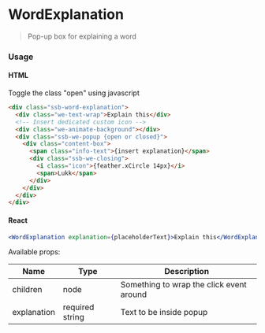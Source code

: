 WordExplanation
========

> Pop-up box for explaining a word

### Usage

#### HTML
Toggle the class "open" using javascript
```html
<div class="ssb-word-explanation">
  <div class="we-text-wrap">Explain this</div>
  <!-- Insert dedicated custom icon -->
  <div class="we-animate-background"></div>
  <div class="ssb-we-popup {open or closed}">
    <div class="content-box">
      <span class="info-text">{insert explanation}</span>
      <div class="ssb-we-closing">
        <i class="icon">{feather.xCircle 14px}</i>
        <span>Lukk</span>
      </div>
    </div>
  </div>
</div>
```

#### React

```jsx harmony
<WordExplanation explanation={placeholderText}>Explain this</WordExplanation>
```

Available props:

| Name       | Type           | Description  |
| ---------- | ------------- | ----- |
| children | node | Something to wrap the click event around |
| explanation | required string | Text to be inside popup |
